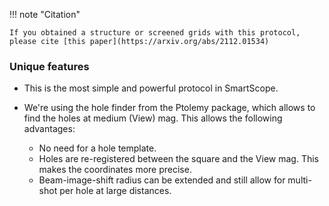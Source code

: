 !!! note "Citation"

    If you obtained a structure or screened grids with this protocol, please cite [this paper](https://arxiv.org/abs/2112.01534)


### Unique features

- This is the most simple and powerful protocol in SmartScope.
- We're using the hole finder from the Ptolemy package, which allows to find the holes at medium (View) mag. This allows the following advantages:

    - No need for a hole template.
    - Holes are re-registered between the square and the View mag. This makes the coordinates more precise.
    - Beam-image-shift radius can be extended and still allow for multi-shot per hole at large distances.
